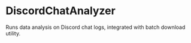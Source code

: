 # DiscordChatAnalyzer
Runs data analysis on Discord chat logs, integrated with batch download utility.
